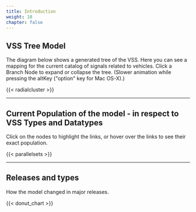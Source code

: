 ```yaml
---
title: Introduction
weight: 10
chapter: false
---
```



## VSS Tree Model

The diagram below shows a generated tree of the VSS. Here you can see a mapping for the current catalog of signals related to vehicles. Click a Branch Node to expand or collapse the tree. (Slower animation while pressing the altKey ("option" key for Mac OS-X).)


{{< radialcluster >}}

---
## Current Population of the model - in respect to VSS Types and Datatypes


Click on the nodes to highlight the links, or hover over the links to see their exact population.

{{< parallelsets >}}

---
## Releases and types

How the model changed in major releases.

{{< donut_chart >}}

